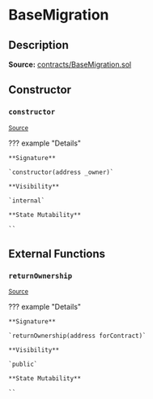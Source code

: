 # BaseMigration

## Description

**Source:** [contracts/BaseMigration.sol](https://github.com/Synthetixio/synthetix/tree/v2.71.1-alpha/contracts/BaseMigration.sol)

## Constructor

### `constructor`

<sub>[Source](https://github.com/Synthetixio/synthetix/tree/v2.71.1-alpha/contracts/BaseMigration.sol#L6)</sub>

??? example "Details"

    **Signature**

    `constructor(address _owner)`

    **Visibility**

    `internal`

    **State Mutability**

    ``

## External Functions

### `returnOwnership`

<sub>[Source](https://github.com/Synthetixio/synthetix/tree/v2.71.1-alpha/contracts/BaseMigration.sol#L9)</sub>

??? example "Details"

    **Signature**

    `returnOwnership(address forContract)`

    **Visibility**

    `public`

    **State Mutability**

    ``
